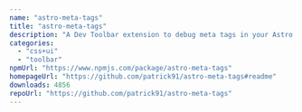 ```yaml
---
name: "astro-meta-tags"
title: "astro-meta-tags"
description: "A Dev Toolbar extension to debug meta tags in your Astro website"
categories:
  - "css+ui"
  - "toolbar"
npmUrl: "https://www.npmjs.com/package/astro-meta-tags"
homepageUrl: "https://github.com/patrick91/astro-meta-tags#readme"
downloads: 4856
repoUrl: "https://github.com/patrick91/astro-meta-tags"
---
```

